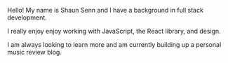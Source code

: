 Hello! My name is Shaun Senn and I have a background in full stack development.

I really enjoy enjoy working with JavaScript, the React library, and design.

I am always looking to learn more and am currently building up a personal music review blog.

<!---
ShaunSenn/ShaunSenn is a ✨ special ✨ repository because its `README.md` (this file) appears on your GitHub profile.
You can click the Preview link to take a look at your changes.
--->
